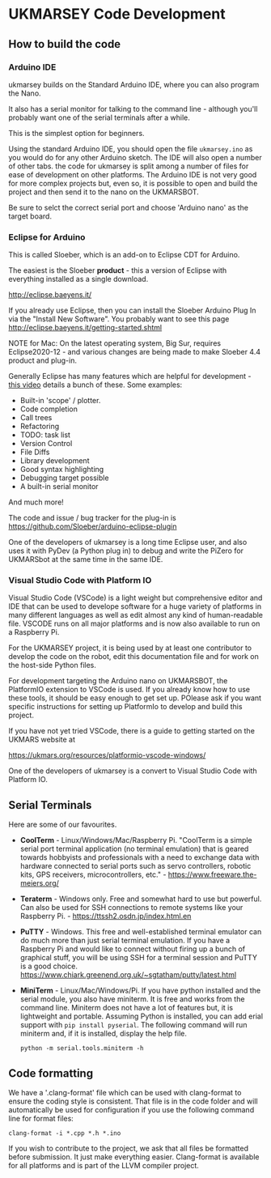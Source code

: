 # UKMARSEY Code Development

## How to build the code

### Arduino IDE

ukmarsey builds on the Standard Arduino IDE, where you can also program the Nano.

It also has a serial monitor for talking to the command line - although you'll probably want one of the serial terminals after a while.

This is the simplest option for beginners.

Using the standard Arduino IDE, you should open the file ```ukmarsey.ino``` as you would do for any other Arduino sketch. The IDE will also open a number of other tabs. the code for ukmarsey is split among a number of files for ease of development on other platforms. The Arduino IDE is not very good for more complex projects but, even so, it is possible to open and build the project and then send it to the nano on the UKMARSBOT.

Be sure to selct the correct serial port and choose 'Arduino nano' as the target board.

### Eclipse for Arduino

This is called Sloeber, which is an add-on to Eclipse CDT for Arduino.

The easiest is the Sloeber **product** - this a version of Eclipse with everything installed as a single download.

http://eclipse.baeyens.it/


If you already use Eclipse, then you can install the Sloeber Arduino Plug In via the "Install New Software". You probably want to see this page http://eclipse.baeyens.it/getting-started.shtml

NOTE for Mac: On the latest operating system, Big Sur, requires Eclipse2020-12 - and various changes are being made to make Sloeber 4.4 product and plug-in.

Generally Eclipse has many features which are helpful for development - [this video](https://www.youtube.com/watch?v=QWEvO2DztoI) details a bunch of these. Some examples:

 * Built-in 'scope' / plotter.
 * Code completion
 * Call trees
 * Refactoring
 * TODO: task list
 * Version Control
 * File Diffs
 * Library development
 * Good syntax highlighting
 * Debugging target possible
 * A built-in serial monitor

And much more!

The code and issue / bug tracker for the plug-in is https://github.com/Sloeber/arduino-eclipse-plugin

One of the developers of ukmarsey is a long time Eclipse user, and also uses it with PyDev (a Python plug in) to debug and write the PiZero for UKMARSbot at the same time in the same IDE.


### Visual Studio Code with Platform IO

Visual Studio Code (VSCode) is a light weight but comprehensive editor and IDE that can be used to develope software for a huge variety of platforms in many different languages as well as edit almost any kind of human-readable file. VSCODE runs on all major platforms and is now also available to run on a Raspberry Pi.

For the UKMARSEY project, it is being used by at least one contributor to develop the code on the robot, edit this documentation file and for work on the host-side Python files.

For development targeting the Arduino nano on UKMARSBOT, the PlatformIO extension to VSCode is used. If you already know how to use these tools, it should be easy enough to get set up. POlease ask if you want specific instructions for setting up PlatformIo to develop and build this project.

If you have not yet tried VSCode, there is a guide to getting started on the UKMARS website at

https://ukmars.org/resources/platformio-vscode-windows/

One of the developers of ukmarsey is a convert to Visual Studio Code with Platform IO.


## Serial Terminals

Here are some of our favourites.


 * **CoolTerm** - Linux/Windows/Mac/Raspberry Pi. "CoolTerm is a simple serial port terminal application (no terminal emulation) that is geared towards hobbyists and professionals with a need to exchange data with hardware connected to serial ports such as servo controllers, robotic kits, GPS receivers, microcontrollers, etc."  -  https://www.freeware.the-meiers.org/

 * **Teraterm** - Windows only. Free and somewhat hard to use but powerful. Can also be used for SSH connections to remote systems like your Raspberry Pi. - https://ttssh2.osdn.jp/index.html.en

* **PuTTY** - Windows. This free and well-established terminal emulator can do much more than just serial terminal emulation. If you have a Raspberry Pi and would like to connect without firing up a bunch of graphical stuff, you will be using SSH for a terminal session and PuTTY is a good choice. https://www.chiark.greenend.org.uk/~sgtatham/putty/latest.html

* **MiniTerm** - Linux/Mac/Windows/Pi. If you have python installed and the serial module, you also have miniterm. It is free and works from the command line. Miniterm does not have a lot of features but, it is lightweight and portable.  Assuming Python is installed, you can add erial support with ```pip install pyserial```. The following command will run miniterm and, if it is installed, display the help file.

      python -m serial.tools.miniterm -h

## Code formatting

We have a '.clang-format' file which can be used with clang-format to ensure the coding style is consistent. That file is in the code folder and will automatically be used for configuration if you use the following command line for format files:

    clang-format -i *.cpp *.h *.ino

If you wish to contribute to the project, we ask that all files be formatted before submission. It just make everything easier. Clang-format is available for all platforms and is part of the LLVM compiler project.

